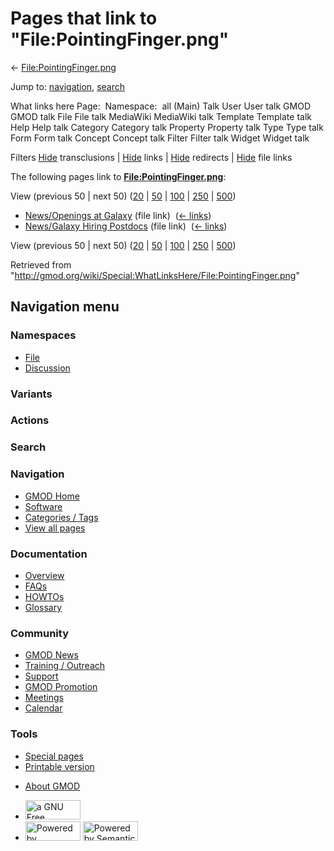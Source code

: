 <div id="mw-page-base" class="noprint">

</div>

<div id="mw-head-base" class="noprint">

</div>

<div id="content" class="mw-body" role="main">

<span id="top"></span>

<div id="mw-js-message" style="display:none;">

</div>



# <span dir="auto">Pages that link to "File:PointingFinger.png"</span>

<div id="bodyContent">

<div id="contentSub">

←
[File:PointingFinger.png](/wiki/File:PointingFinger.png "File:PointingFinger.png")

</div>

<div id="jump-to-nav" class="mw-jump">

Jump to: [navigation](#mw-navigation), [search](#p-search)

</div>

<div id="mw-content-text">

What links here Page:  Namespace:  all (Main) Talk User User talk GMOD
GMOD talk File File talk MediaWiki MediaWiki talk Template Template talk
Help Help talk Category Category talk Property Property talk Type Type
talk Form Form talk Concept Concept talk Filter Filter talk Widget
Widget talk

Filters
[Hide](/mediawiki/index.php?title=Special:WhatLinksHere/File:PointingFinger.png&hidetrans=1 "Special:WhatLinksHere/File:PointingFinger.png")
transclusions \|
[Hide](/mediawiki/index.php?title=Special:WhatLinksHere/File:PointingFinger.png&hidelinks=1 "Special:WhatLinksHere/File:PointingFinger.png")
links \|
[Hide](/mediawiki/index.php?title=Special:WhatLinksHere/File:PointingFinger.png&hideredirs=1 "Special:WhatLinksHere/File:PointingFinger.png")
redirects \|
[Hide](/mediawiki/index.php?title=Special:WhatLinksHere/File:PointingFinger.png&hideimages=1 "Special:WhatLinksHere/File:PointingFinger.png")
file links

The following pages link to
**[File:PointingFinger.png](/wiki/File:PointingFinger.png "File:PointingFinger.png")**:

View (previous 50 \| next 50)
([20](/mediawiki/index.php?title=Special:WhatLinksHere/File:PointingFinger.png&limit=20 "Special:WhatLinksHere/File:PointingFinger.png")
\|
[50](/mediawiki/index.php?title=Special:WhatLinksHere/File:PointingFinger.png&limit=50 "Special:WhatLinksHere/File:PointingFinger.png")
\|
[100](/mediawiki/index.php?title=Special:WhatLinksHere/File:PointingFinger.png&limit=100 "Special:WhatLinksHere/File:PointingFinger.png")
\|
[250](/mediawiki/index.php?title=Special:WhatLinksHere/File:PointingFinger.png&limit=250 "Special:WhatLinksHere/File:PointingFinger.png")
\|
[500](/mediawiki/index.php?title=Special:WhatLinksHere/File:PointingFinger.png&limit=500 "Special:WhatLinksHere/File:PointingFinger.png"))

- [News/Openings at
  Galaxy](/wiki/News/Openings_at_Galaxy "News/Openings at Galaxy") (file
  link) ‎ <span class="mw-whatlinkshere-tools">([←
  links](/mediawiki/index.php?title=Special:WhatLinksHere&target=News%2FOpenings+at+Galaxy "Special:WhatLinksHere"))</span>
- [News/Galaxy Hiring
  Postdocs](/wiki/News/Galaxy_Hiring_Postdocs "News/Galaxy Hiring Postdocs")
  (file link) ‎ <span class="mw-whatlinkshere-tools">([←
  links](/mediawiki/index.php?title=Special:WhatLinksHere&target=News%2FGalaxy+Hiring+Postdocs "Special:WhatLinksHere"))</span>

View (previous 50 \| next 50)
([20](/mediawiki/index.php?title=Special:WhatLinksHere/File:PointingFinger.png&limit=20 "Special:WhatLinksHere/File:PointingFinger.png")
\|
[50](/mediawiki/index.php?title=Special:WhatLinksHere/File:PointingFinger.png&limit=50 "Special:WhatLinksHere/File:PointingFinger.png")
\|
[100](/mediawiki/index.php?title=Special:WhatLinksHere/File:PointingFinger.png&limit=100 "Special:WhatLinksHere/File:PointingFinger.png")
\|
[250](/mediawiki/index.php?title=Special:WhatLinksHere/File:PointingFinger.png&limit=250 "Special:WhatLinksHere/File:PointingFinger.png")
\|
[500](/mediawiki/index.php?title=Special:WhatLinksHere/File:PointingFinger.png&limit=500 "Special:WhatLinksHere/File:PointingFinger.png"))

</div>

<div class="printfooter">

Retrieved from
"<http://gmod.org/wiki/Special:WhatLinksHere/File:PointingFinger.png>"

</div>

<div id="catlinks" class="catlinks catlinks-allhidden">

</div>

<div class="visualClear">

</div>

</div>

</div>

<div id="mw-navigation">

## Navigation menu

<div id="mw-head">



<div id="left-navigation">

<div id="p-namespaces" class="vectorTabs" role="navigation"
aria-labelledby="p-namespaces-label">

### Namespaces

- <span id="ca-nstab-image"><a href="/wiki/File:PointingFinger.png" accesskey="c"
  title="View the file page [c]">File</a></span>
- <span id="ca-talk"><a
  href="/mediawiki/index.php?title=File_talk:PointingFinger.png&amp;action=edit&amp;redlink=1"
  accesskey="t"
  title="Discussion about the content page [t]">Discussion</a></span>

</div>

<div id="p-variants" class="vectorMenu emptyPortlet" role="navigation"
aria-labelledby="p-variants-label">

### 

### Variants[](#)

<div class="menu">

</div>

</div>

</div>

<div id="right-navigation">



<div id="p-cactions" class="vectorMenu emptyPortlet" role="navigation"
aria-labelledby="p-cactions-label">

### Actions[](#)

<div class="menu">

</div>

</div>

<div id="p-search" role="search">

### Search

<div id="simpleSearch">

</div>

</div>

</div>

</div>

<div id="mw-panel">

<div id="p-logo" role="banner">

<a href="/wiki/Main_Page"
style="background-image: url(http://gmod.org/images/GMOD-cogs.png);"
title="Visit the main page"></a>

</div>

<div id="p-Navigation" class="portal" role="navigation"
aria-labelledby="p-Navigation-label">

### Navigation

<div class="body">

- <span id="n-GMOD-Home">[GMOD Home](/wiki/Main_Page)</span>
- <span id="n-Software">[Software](/wiki/GMOD_Components)</span>
- <span id="n-Categories-.2F-Tags">[Categories /
  Tags](/wiki/Categories)</span>
- <span id="n-View-all-pages">[View all
  pages](/wiki/Special:AllPages)</span>

</div>

</div>

<div id="p-Documentation" class="portal" role="navigation"
aria-labelledby="p-Documentation-label">

### Documentation

<div class="body">

- <span id="n-Overview">[Overview](/wiki/Overview)</span>
- <span id="n-FAQs">[FAQs](/wiki/Category:FAQ)</span>
- <span id="n-HOWTOs">[HOWTOs](/wiki/Category:HOWTO)</span>
- <span id="n-Glossary">[Glossary](/wiki/Glossary)</span>

</div>

</div>

<div id="p-Community" class="portal" role="navigation"
aria-labelledby="p-Community-label">

### Community

<div class="body">

- <span id="n-GMOD-News">[GMOD News](/wiki/GMOD_News)</span>
- <span id="n-Training-.2F-Outreach">[Training /
  Outreach](/wiki/Training_and_Outreach)</span>
- <span id="n-Support">[Support](/wiki/Support)</span>
- <span id="n-GMOD-Promotion">[GMOD
  Promotion](/wiki/GMOD_Promotion)</span>
- <span id="n-Meetings">[Meetings](/wiki/Meetings)</span>
- <span id="n-Calendar">[Calendar](/wiki/Calendar)</span>

</div>

</div>

<div id="p-tb" class="portal" role="navigation"
aria-labelledby="p-tb-label">

### Tools

<div class="body">

- <span id="t-specialpages"><a href="/wiki/Special:SpecialPages" accesskey="q"
  title="A list of all special pages [q]">Special pages</a></span>
- <span id="t-print"><a
  href="/mediawiki/index.php?title=Special:WhatLinksHere/File:PointingFinger.png&amp;printable=yes"
  rel="alternate" accesskey="p"
  title="Printable version of this page [p]">Printable version</a></span>

</div>

</div>

</div>

</div>

<div id="footer" role="contentinfo">

- <span id="footer-places-about">[About
  GMOD](/wiki/GMOD:About "GMOD:About")</span>

<!-- -->

- <span id="footer-copyrightico">[<img src="http://www.gnu.org/graphics/gfdl-logo-small.png" width="88"
  height="31" alt="a GNU Free Documentation License" />](http://www.gnu.org/licenses/fdl-1.3.html)</span>
- <span id="footer-poweredbyico">[<img src="/mediawiki/skins/common/images/poweredby_mediawiki_88x31.png"
  width="88" height="31" alt="Powered by MediaWiki" />](//www.mediawiki.org/)
  [<img
  src="/mediawiki/extensions/SemanticMediaWiki/includes/../resources/images/smw_button.png"
  width="88" height="31" alt="Powered by Semantic MediaWiki" />](https://www.semantic-mediawiki.org/wiki/Semantic_MediaWiki)</span>

<div style="clear:both">

</div>

</div>
